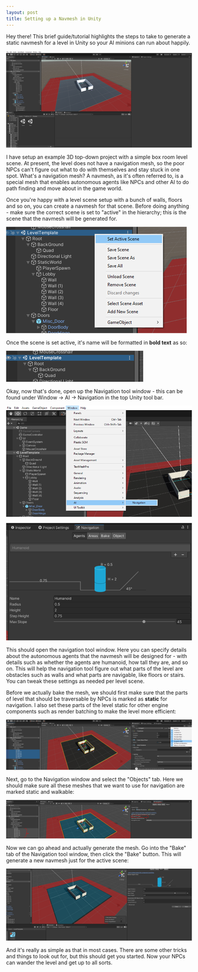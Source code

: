 ```yaml
---
layout: post
title: Setting up a Navmesh in Unity
---
```


Hey there! This brief guide/tutorial highlights the steps to take to generate a static navmesh for a level in Unity so your AI minions can run about happily.

![Example project open in Unity editor](/images/posts/unity_navmesh_1.PNG)

I have setup an example 3D top-down project with a simple box room level scene. At present, the level does not have a navigation mesh, so the poor NPCs can't figure out what to do with themselves and stay stuck in one spot. What's a navigation mesh? A navmesh, as it's often referred to, is a special mesh that enables autonomous agents like NPCs and other AI to do path finding and move about in the game world.

Once you're happy with a level scene setup with a bunch of walls, floors and so on, you can create a navmesh for that scene. Before doing anything - make sure the correct scene is set to "active" in the hierarchy; this is the scene that the navmesh will be generated for.

![Unity scene option to set as active scene shown](/images/posts/unity_navmesh_2.PNG)

Once the scene is set active, it's name will be formatted in **bold text** as so:

![Activated scene in the hierarchy](/images/posts/unity_navmesh_3.PNG)



Okay, now that's done, open up the Navigation tool window - this can be found under Window -> AI -> Navigation in the top Unity tool bar.

![Steps to open the Navigation window visualised](/images/posts/unity_navmesh_4.PNG)

![The navigation window, opened on the Agent tab](/images/posts/unity_navmesh_5.PNG)

This should open the navigation tool window. Here you can specify details about the autonomous agents that the navmesh will be designed for - with details such as whether the agents are humanoid, how tall they are, and so on. This will help the navigation tool figure out what parts of the level are obstacles such as walls and what parts are navigable, like floors or stairs. You can tweak these settings as needed per level scene.

Before we actually bake the mesh, we should first make sure that the parts of level that should be traversable by NPCs is marked as **static** for navigation. I also set these parts of the level static for other engine components such as render batching to make the level more efficient:

![Marking objects in the scene as static for navigation](/images/posts/unity_navmesh_7.PNG)

Next, go to the Navigation window and select the "Objects" tab. Here we should make sure all these meshes that we want to use for navigation are marked static and walkable:

![Marking objects as static for the navmesh](/images/posts/unity_navmesh_8.PNG)



Now we can go ahead and actually generate the mesh. Go into the "Bake" tab of the Navigation tool window, then click the "Bake" button. This will generate a new navmesh just for the active scene:

![Bake tab of the navigation window](/images/posts/unity_navmesh_6.PNG)

And it's really as simple as that in most cases. There are some other tricks and things to look out for, but this should get you started. Now your NPCs can wander the level and get up to all sorts.

